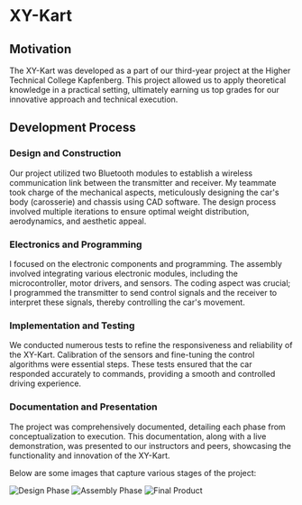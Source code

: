 # XY-Kart

## Motivation

The XY-Kart was developed as a part of our third-year project at the Higher Technical College Kapfenberg. This project allowed us to apply theoretical knowledge in a practical setting, ultimately earning us top grades for our innovative approach and technical execution.

## Development Process

### Design and Construction

Our project utilized two Bluetooth modules to establish a wireless communication link between the transmitter and receiver. My teammate took charge of the mechanical aspects, meticulously designing the car's body (carosserie) and chassis using CAD software. The design process involved multiple iterations to ensure optimal weight distribution, aerodynamics, and aesthetic appeal.

### Electronics and Programming

I focused on the electronic components and programming. The assembly involved integrating various electronic modules, including the microcontroller, motor drivers, and sensors. The coding aspect was crucial; I programmed the transmitter to send control signals and the receiver to interpret these signals, thereby controlling the car's movement.

### Implementation and Testing

We conducted numerous tests to refine the responsiveness and reliability of the XY-Kart. Calibration of the sensors and fine-tuning the control algorithms were essential steps. These tests ensured that the car responded accurately to commands, providing a smooth and controlled driving experience.

### Documentation and Presentation

The project was comprehensively documented, detailing each phase from conceptualization to execution. This documentation, along with a live demonstration, was presented to our instructors and peers, showcasing the functionality and innovation of the XY-Kart.

Below are some images that capture various stages of the project:

![Design Phase](path/to/design_image.jpg)
![Assembly Phase](path/to/assembly_image.jpg)
![Final Product](path/to/final_product_image.jpg)

